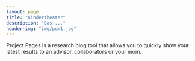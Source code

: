```yaml
---
layout: page
title: "Kindertheater"
description: "Das ..."
header-img: "img/pom1.jpg"
---
```


Project Pages is a research blog tool that allows you to quickly show your latest results to an advisor, collaborators or your mom.
	
